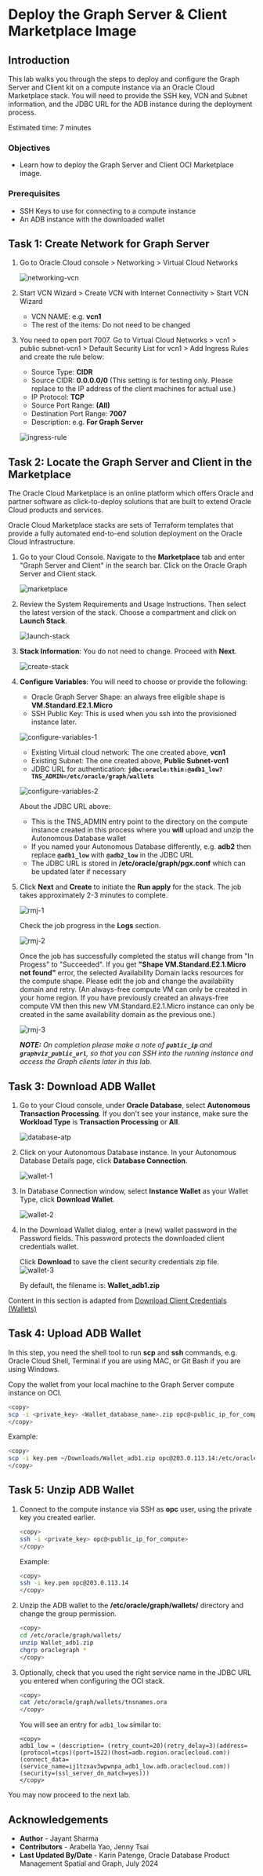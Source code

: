 # Deploy the Graph Server & Client Marketplace Image

## Introduction

This lab walks you through the steps to deploy and configure the Graph Server and Client kit on a compute instance via an Oracle Cloud Marketplace stack. You will need to provide the SSH key, VCN and Subnet information, and the JDBC URL for the ADB instance during the deployment process.

Estimated time: 7 minutes

### Objectives

- Learn how to deploy the Graph Server and Client OCI Marketplace image.

### Prerequisites

- SSH Keys to use for connecting to a compute instance
- An ADB instance with the downloaded wallet

## Task 1: Create Network for Graph Server

1. Go to Oracle Cloud console > Networking > Virtual Cloud Networks

    ![networking-vcn](https://oracle-livelabs.github.io/common/images/console/networking-vcn.png)

2. Start VCN Wizard > Create VCN with Internet Connectivity > Start VCN Wizard

    - VCN NAME: e.g. **vcn1**
    - The rest of the items: Do not need to be changed

3. You need to open port 7007. Go to Virtual Cloud Networks > vcn1 > public subnet-vcn1 > Default Security List for vcn1 > Add Ingress Rules and create the rule below:

    - Source Type: **CIDR**
    - Source CIDR: **0.0.0.0/0** (This setting is for testing only. Please replace to the IP address of the client machines for actual use.)
    - IP Protocol: **TCP**
    - Source Port Range: **(All)**
    - Destination Port Range: **7007**
    - Description: e.g. **For Graph Server**

    ![ingress-rule](images/ingress-rule.png)

## Task 2: Locate the Graph Server and Client in the Marketplace

The Oracle Cloud Marketplace is an online platform which offers Oracle and partner software as click-to-deploy solutions that are built to extend Oracle Cloud products and services.

Oracle Cloud Marketplace stacks are sets of Terraform templates that provide a fully automated end-to-end solution deployment on the Oracle Cloud Infrastructure.

1. Go to your Cloud Console. Navigate to the **Marketplace** tab and enter "Graph Server and Client" in the search bar. Click on the Oracle Graph Server and Client stack.

    ![marketplace](images/marketplace.png)

2. Review the System Requirements and Usage Instructions. Then select the latest version of the stack. Choose a compartment and click on **Launch Stack**.

    ![launch-stack](images/launch-stack_2.png)

3. **Stack Information**: You do not need to change. Proceed with **Next**.

    ![create-stack](images/create-stack.png)

4. **Configure Variables**: You will need to choose or provide the following:

    - Oracle Graph Server Shape: an always free eligible shape is **VM.Standard.E2.1.Micro**
    - SSH Public Key: This is used when you ssh into the provisioned instance later.

    ![configure-variables-1](images/configure-variables-1.png)

    - Existing Virtual cloud network: The one created above, **vcn1**
    - Existing Subnet: The one created above, **Public Subnet-vcn1**
    - JDBC URL for authentication: **`jdbc:oracle:thin:@adb1_low?TNS_ADMIN=/etc/oracle/graph/wallets`**

    ![configure-variables-2](images/configure-variables-2.png)

    About the JDBC URL above:

    - This is the TNS_ADMIN entry point to the directory on the compute instance created in this process where you **will** upload and unzip the Autonomous Database wallet
    - If you named your Autonomous Database differently, e.g. **adb2** then replace **`@adb1_low`** with **`@adb2_low`** in the JDBC URL
    - The JDBC URL is stored in **/etc/oracle/graph/pgx.conf** which can be updated later if necessary

5. Click **Next** and **Create** to initiate the **Run apply** for the stack. The job takes approximately 2-3 minutes to complete.

    ![rmj-1](images/rmj-1.png)

    Check the job progress in the **Logs** section.

    ![rmj-2](images/rmj-2.png)

    Once the job has successfully completed the status will change from "In Progess" to "Succeeded". If you get **"Shape VM.Standard.E2.1.Micro not found"** error, the selected Availability Domain lacks resources for the compute shape. Please edit the job and change the availability domain and retry. (An always-free compute VM can only be created in your home region. If you have previously created an always-free compute VM then this new VM.Standard.E2.1.Micro instance can only be created in the same availability domain as the previous one.)

    ![rmj-3](images/rmj-3.png)

    ***NOTE:*** *On completion please make a note of **`public_ip`** and **`graphviz_public_url`**, so that you can SSH into the running instance and access the Graph clients later in this lab.*

## Task 3: Download ADB Wallet

1. Go to your Cloud console, under **Oracle Database**, select **Autonomous Transaction Processing**. If you don't see your instance, make sure the **Workload Type** is **Transaction Processing** or **All**.

    ![database-atp](https://oracle-livelabs.github.io/common/images/console/database-atp.png)

2. Click on your Autonomous Database instance. In your Autonomous Database Details page, click **Database Connection**.

    ![wallet-1](images/wallet-1.png)

3. In Database Connection window, select **Instance Wallet** as your Wallet Type, click **Download Wallet**.

    ![wallet-2](images/wallet-2.png)

4. In the Download Wallet dialog, enter a (new) wallet password in the Password fields. This password protects the downloaded client credentials wallet.

    Click **Download** to save the client security credentials zip file.
    ![wallet-3](images/wallet-3.png)

    By default, the filename is: **Wallet_adb1.zip**

Content in this section is adapted from [Download Client Credentials (Wallets)](https://docs.oracle.com/en/cloud/paas/autonomous-data-warehouse-cloud/user/connect-download-wallet.html#GUID-B06202D2-0597-41AA-9481-3B174F75D4B1)

## Task 4: Upload ADB Wallet

In this step, you need the shell tool to run **scp** and **ssh** commands, e.g. Oracle Cloud Shell, Terminal if you are using MAC, or Git Bash if you are using Windows.

Copy the wallet from your local machine to the Graph Server compute instance on OCI.

```sh
<copy>
scp -i <private_key> <Wallet_database_name>.zip opc@<public_ip_for_compute>:/etc/oracle/graph/wallets
</copy>
```

Example:

```sh
<copy>
scp -i key.pem ~/Downloads/Wallet_adb1.zip opc@203.0.113.14:/etc/oracle/graph/wallets
</copy>
```

## Task 5: Unzip ADB Wallet

1. Connect to the compute instance via SSH as **opc** user, using the private key you created earlier.

    ```sh
    <copy>
    ssh -i <private_key> opc@<public_ip_for_compute>
    </copy>
    ```

    Example:

    ```sh
    <copy>
    ssh -i key.pem opc@203.0.113.14
    </copy>
    ```

2. Unzip the ADB wallet to the **/etc/oracle/graph/wallets/** directory and change the group permission.

    ```sh
    <copy>
    cd /etc/oracle/graph/wallets/
    unzip Wallet_adb1.zip
    chgrp oraclegraph *
    </copy>
    ```

3. Optionally, check that you used the right service name in the JDBC URL you entered when configuring the OCI stack.

    ```sh
    <copy>
    cat /etc/oracle/graph/wallets/tnsnames.ora
    </copy>
    ```

    You will see an entry for `adb1_low` similar to:

    ```text
    <copy>
    adb1_low = (description= (retry_count=20)(retry_delay=3)(address=(protocol=tcps)(port=1522)(host=adb.region.oraclecloud.com))(connect_data=(service_name=ij1tzxav3wpwnpa_adb1_low.adb.oraclecloud.com))(security=(ssl_server_dn_match=yes)))
    </copy>
    ```

You may now proceed to the next lab.

## Acknowledgements

- **Author** - Jayant Sharma
- **Contributors** - Arabella Yao, Jenny Tsai
- **Last Updated By/Date** - Karin Patenge, Oracle Database Product Management Spatial and Graph, July 2024
